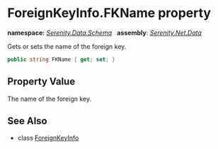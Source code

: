 # ForeignKeyInfo.FKName property
**namespace:** *[Serenity.Data.Schema](../../README.md#serenity.data.schema-namespace)*   **assembly**: *[Serenity.Net.Data](../../README.md)*

Gets or sets the name of the foreign key.

```csharp
public string FKName { get; set; }
```

## Property Value

The name of the foreign key.

## See Also

* class [ForeignKeyInfo](../ForeignKeyInfo.md)